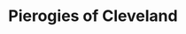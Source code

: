 ---
title: "Pierogies of Cleveland"
url: /middleburg-heights/pierogies-of-cleveland/
shop: Bäckerei
---